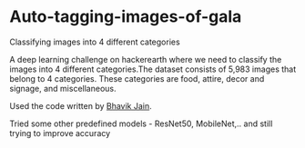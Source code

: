 # Auto-tagging-images-of-gala
Classifying images into 4 different categories

A deep learning challenge on hackerearth where we need to classify the images into 4 different categories.The dataset consists of 5,983 images that belong to 4 categories. These categories are food, attire, decor and signage, and miscellaneous.

Used the code written by <a href = 'https://github.com/bhavikjain98/HackerEarth-Deep-Learning-Challenge-Auto-tag-Images-of-the-Gala-'>Bhavik Jain</a>. 

Tried some other predefined models - ResNet50, MobileNet,.. and still trying to improve accuracy
